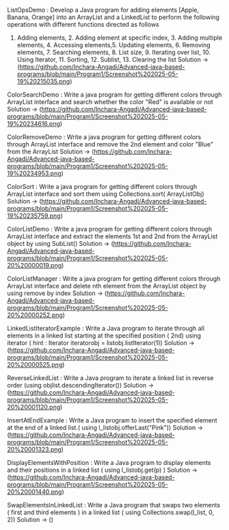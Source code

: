 ListOpsDemo : Develop a Java program for adding elements [Apple, Banana, Orange] into an ArrayList
and a LinkedList to perform the following operations with different functions directed as
follows
1. Adding elements, 2. Adding element at specific index, 3. Adding multiple elements, 4.
Accessing elements,5. Updating elements, 6. Removing elements, 7. Searching elements, 8. List
size, 9. Iterating over list, 10. Using Iterator, 11. Sorting, 12. Sublist, 13. Clearing the list
Solution -> (https://github.com/Inchara-Angadi/Advanced-java-based-programs/blob/main/Program1/Screenshot%202025-05-19%20215035.png)


ColorSearchDemo : Write a java program for getting different colors through ArrayList interface and search whether
the color "Red" is available or not
Solution -> (https://github.com/Inchara-Angadi/Advanced-java-based-programs/blob/main/Program1/Screenshot%202025-05-19%20234616.png)


ColorRemoveDemo : Write a java program for getting different colors through ArrayList interface and remove the
2nd element and color "Blue" from the ArrayList
Solution -> (https://github.com/Inchara-Angadi/Advanced-java-based-programs/blob/main/Program1/Screenshot%202025-05-19%20234953.png)


ColorSort : Write a java program for getting different colors through ArrayList interface and sort them
using Collections.sort( ArrayListObj)
Solution -> (https://github.com/Inchara-Angadi/Advanced-java-based-programs/blob/main/Program1/Screenshot%202025-05-19%20235759.png)


ColorListDemo : Write a java program for getting different colors through ArrayList interface and extract the
elements 1st and 2nd from the ArrayList object by using SubList()
Solution -> (https://github.com/Inchara-Angadi/Advanced-java-based-programs/blob/main/Program1/Screenshot%202025-05-20%20000019.png)


ColorListManager : Write a java program for getting different colors through ArrayList interface and delete nth
element from the ArrayList object by using remove by index
Solution -> (https://github.com/Inchara-Angadi/Advanced-java-based-programs/blob/main/Program1/Screenshot%202025-05-20%20000252.png)


LinkedListIteratorExample : Write a Java program to iterate through all elements in a linked list starting at the
specified position ( 2nd) using iterator ( hint : Iterator iteratorobj = listobj.listIterator(1))
Solution -> (https://github.com/Inchara-Angadi/Advanced-java-based-programs/blob/main/Program1/Screenshot%202025-05-20%20000525.png)



ReverseLinkedList : Write a Java program to iterate a linked list in reverse order (using
objlist.descendingIterator())
Solution -> (https://github.com/Inchara-Angadi/Advanced-java-based-programs/blob/main/Program1/Screenshot%202025-05-20%20001120.png)


InsertAtEndExample : Write a Java program to insert the specified element at the end of a linked list.( using
l_listobj.offerLast("Pink"))
Solution -> (https://github.com/Inchara-Angadi/Advanced-java-based-programs/blob/main/Program1/Screenshot%202025-05-20%20001323.png)


DisplayElementsWithPosition : Write a Java program to display elements and their positions in a linked list ( using
l_listobj.get(p) )
Solution -> (https://github.com/Inchara-Angadi/Advanced-java-based-programs/blob/main/Program1/Screenshot%202025-05-20%20001440.png)


SwapElementsInLinkedList : Write a Java program that swaps two elements ( first and third elements ) in a linked list ( using
Collections.swap(l_list, 0, 2))
Solution -> ()
